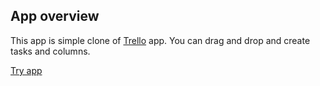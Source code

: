 
## App overview

This app is simple clone of [Trello](https://trello.com/) app. You can drag and drop and create tasks and columns.

[Try app](http://xxndr.github.io/trello-app) 

